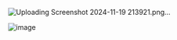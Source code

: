 ![Uploading Screenshot 2024-11-19 213921.png…]()

![image](https://github.com/user-attachments/assets/73562b01-c25f-46a6-a374-37db3bde8e35)

